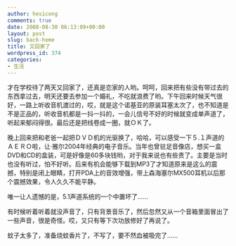 ```yaml
---
author: hesicong
comments: true
date: 2008-08-30 06:13:09+00:00
layout: post
slug: back-home
title: 又回家了
wordpress_id: 374
categories:
- 生活
---
```


才在学校待了两天又回家了，还真是恋家的人哟。呵呵，回来把有些没有带过去的东西拿过去，明天还要去参加一个婚礼，不吃就浪费了哟。下午回来时候天气很好，一路上听收音机渡过的，哎，就是这个诺基亚的原装耳塞太次了，也不知道是不是正品的，听收音机都是一抖一抖的，一会儿信号不好的时候就变成单声道了，听起来郁闷得很。最后还是把线卷成一圈，就ＯＫ了。

晚上回来把和老爸一起把ＤＶＤ机的光驱换了，哈哈，可以感受一下５.１声道的ＡＥＲＯ啦，让·雅尔2004年经典的电子音乐。当年也曾驻足音像店，想买一盒DVD和CD的盒装，可是好像是60多块钱哟，对于我来说也有些贵了。主要是当时也没有听过，怕不好听。后来有机会能够下载到MP3了才知道原来是这么的震撼，特别是闭上眼睛，打开PDA上的音效增强，带上森海塞尔MX500耳机以后那个震撼效果，令人久久不能平静。

唯一让人遗憾的是，5.1声道系统的一个中置坏了……

有时候听着听着就没声音了，只有背景音乐了，然后忽然又从一个音箱里面冒出了一些声音，很是奇怪。哎，又只有等下次功放修好了再说了。

蚊子太多了，准备烧蚊香片了，不写了，要不然血被吸完了……
